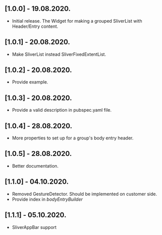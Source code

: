 ## [1.0.0] - 19.08.2020.

* Initial release. The Widget for making a grouped SliverList with Header/Entry content.

## [1.0.1] - 20.08.2020.

* Make SliverList instead SliverFixedExtentList.

## [1.0.2] - 20.08.2020.

* Provide example.

## [1.0.3] - 20.08.2020.

* Provide a valid description in pubspec.yaml file.

## [1.0.4] - 28.08.2020.

* More properties to set up for a group's body entry header.

## [1.0.5] - 28.08.2020.

* Better documentation.

## [1.1.0] - 04.10.2020.

* Removed GestureDetector. Should be implemented on customer side.
* Provide index in _bodyEntryBuilder_ 

## [1.1.1] - 05.10.2020.

* SliverAppBar support